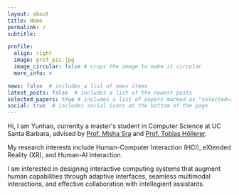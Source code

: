 ```yaml
---
layout: about
title: Home
permalink: /
subtitle:

profile:
  align: right
  image: prof_pic.jpg
  image_circular: false # crops the image to make it circular
  more_info: >

news: false  # includes a list of news items
latest_posts: false  # includes a list of the newest posts
selected_papers: true # includes a list of papers marked as "selected={true}"
social: true  # includes social icons at the bottom of the page
---
```


Hi, I am Yunhao, currenlty a master's student in Computer Science at UC Santa Barbara, advised by [Prof. Misha Sra](https://www.cs.ucsb.edu/people/faculty/misha-sra) and [Prof. Tobias Höllerer](https://sites.cs.ucsb.edu/~holl/).

My research interests include Human-Computer Interaction (HCI), eXtended Reality (XR), and Human-AI Interaction.

I am interested in designing interactive computing systems that augment human capabilities through adaptive interfaces, seamless multimodal interactions, and effective collaboration with intellegient assistants.